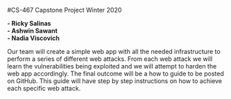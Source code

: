 
#CS-467 Capstone Project   Winter 2020  
   
**- Ricky Salinas**  
**- Ashwin Sawant**  
**- Nadia Viscovich**  

Our team will create a simple web app with all the needed infrastructure to perform a series of different web attacks.
From each web attack we will learn the vulnerabilities being exploited and we will attempt to harden the web app accordingly.
The final outcome will be a how to guide to be posted on GitHub. This guide will have step by step instructions on how to 
achieve each specific web attack.
